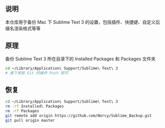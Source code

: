 ## 说明
本仓库用于备份 Mac 下 Sublime Text 3 的设置，包括插件、快捷键、自定义后缀名渲染格式等等

## 原理
备份 Sublime Text 3 所在目录下的 Installed Packages 和 Packages 文件夹

```sh
cd ~/Library/Application\ Support/Sublime\ Text\ 3
# 接下来按 Git 的操作 Push 即可
```

## 恢复

```sh
cd ~/Library/Application\ Support/Sublime\ Text\ 3
rm -rf Installed\ Packages
rm -rf Packages
git remote add origin https://github.com/Norcy/Sublime_Backup.git
git pull origin master
```